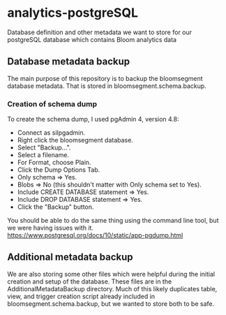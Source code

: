 # analytics-postgreSQL
Database definition and other metadata we want to store for our postgreSQL database which contains Bloom analytics data

## Database metadata backup
The main purpose of this repository is to backup the bloomsegment database metadata. That is stored in bloomsegment.schema.backup.

### Creation of schema dump
To create the schema dump, I used pgAdmin 4, version 4.8:
- Connect as silpgadmin.
- Right click the bloomsegment database.
- Select "Backup...".
- Select a filename.
- For Format, choose Plain.
- Click the Dump Options Tab.
- Only schema => Yes.
- Blobs => No (this shouldn't matter with Only schema set to Yes).
- Include CREATE DATABASE statement => Yes.
- Include DROP DATABASE statement => Yes.
- Click the "Backup" button.

You should be able to do the same thing using the command line tool, but we were having issues with it.
https://www.postgresql.org/docs/10/static/app-pgdump.html

## Additional metadata backup
We are also storing some other files which were helpful during the initial creation and setup of the database. These files are in the AdditionalMetadataBackup directory. Much of this likely duplicates table, view, and trigger creation script already included in bloomsegment.schema.backup, but we wanted to store both to be safe.
